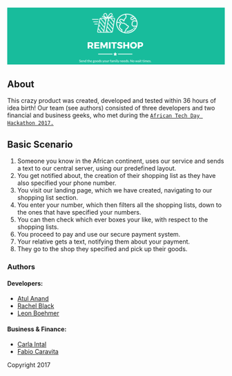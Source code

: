 ![title](/media/title.png)

## About
This crazy product was created, developed and tested within 36 hours of idea birth! Our team (see authors) consisted of three developers and two financial and business geeks,
who met during the [`African Tech Day Hackathon 2017.`](https://www.africatechday.co.uk/)

## Basic Scenario
1. Someone you know in the African continent, uses our service and sends a text to our central server, using our predefined layout.
2. You get notified about, the creation of their shopping list as they have also specified your phone number.
3. You visit our landing page, which we have created, navigating to our shopping list section.
4. You enter your number, which then filters all the shopping lists, down to the ones that have specified your numbers.
5. You can then check which ever boxes your like, with respect to the shopping lists.
6. You proceed to pay and use our secure payment system.
7. Your relative gets a text, notifying them about your payment.
8. They go to the shop they specified and pick up their goods.

### Authors
#### Developers:
- [Atul Anand](http://www.github.com/kkmonlee)
- [Rachel Black](http://www.github.com/rachblondon)
- [Leon Boehmer](http://www.github.com/mortuie)
#### Business & Finance:
- [Carla Intal](https://www.linkedin.com/in/carlaintal/)
- [Fabio Caravita](https://www.linkedin.com/in/fabiocaravita/)

Copyright 2017
